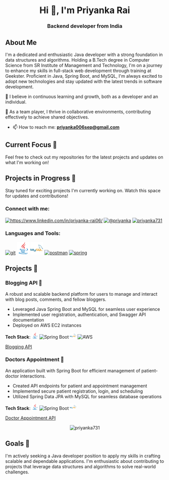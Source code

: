 <h1 align="center">Hi 👋, I'm Priyanka Rai</h1>
<h3 align="center">Backend developer from India</h3>


## About Me

I'm a dedicated and enthusiastic Java developer with a strong foundation in data structures and algorithms. Holding a B.Tech degree in Computer Science from SR Institute of Management and  Technology, I'm on a journey to enhance my skills in full-stack web development through training at Geekster. Proficient in Java, Spring Boot, and MySQL, I'm always excited to adopt new technologies and stay updated with the latest trends in software development.

🌱 I believe in continuous learning and growth, both as a developer and an individual.

🤝 As a team player, I thrive in collaborative environments, contributing effectively to achieve shared objectives.



- 📫 How to reach me: **priyanka006sep@gmail.com**

## Current Focus 🎯


Feel free to check out my repositories for the latest projects and updates on what I'm working on!

## Projects in Progress 🚧

Stay tuned for exciting projects I'm currently working on. Watch this space for updates and contributions!


<h3 align="left">Connect with me:</h3>
<p align="left">
  <a href="https://www.linkedin.com/in/priyanka-rai06/" target="_blank"><img align="center" src="https://raw.githubusercontent.com/rahuldkjain/github-profile-readme-generator/master/src/images/icons/Social/linked-in-alt.svg" alt="https://www.linkedin.com/in/priyanka-rai06/" height="30" width="40" /></a>
  <a href="https://www.hackerrank.com/profile/divya8960rai" target="_blank"><img align="center" src="https://raw.githubusercontent.com/rahuldkjain/github-profile-readme-generator/master/src/images/icons/Social/hackerrank.svg" alt="@priyanka" height="30" width="40" /></a>
  <a href="https://leetcode.com/div009/" target="_blank"><img align="center" src="https://raw.githubusercontent.com/rahuldkjain/github-profile-readme-generator/master/src/images/icons/Social/leet-code.svg" alt="priyanka731" height="30" width="40" /></a>
</p>

<h3 align="left">Languages and Tools:</h3>
<p align="left">
  <a href="https://git-scm.com/" target="_blank" rel="noreferrer"><img src="https://www.vectorlogo.zone/logos/git-scm/git-scm-icon.svg" alt="git" width="40" height="40"/></a>
  <a href="https://www.java.com" target="_blank" rel="noreferrer"><img src="https://raw.githubusercontent.com/devicons/devicon/master/icons/java/java-original.svg" alt="java" width="40" height="40"/></a>
  <a href="https://www.mysql.com/" target="_blank" rel="noreferrer"><img src="https://raw.githubusercontent.com/devicons/devicon/master/icons/mysql/mysql-original-wordmark.svg" alt="mysql" width="40" height="40"/></a>
  <a href="https://postman.com" target="_blank" rel="noreferrer"><img src="https://www.vectorlogo.zone/logos/getpostman/getpostman-icon.svg" alt="postman" width="40" height="40"/></a>
  <a href="https://spring.io/" target="_blank" rel="noreferrer"><img src="https://www.vectorlogo.zone/logos/springio/springio-icon.svg" alt="spring" width="40" height="40"/></a>
</p>

## Projects 🔧

### Blogging API 📝

A robust and scalable backend platform for users to manage and interact with blog posts, comments, and fellow bloggers.

- Leveraged Java Spring Boot and MySQL for seamless user experience
- Implemented user registration, authentication, and Swagger API documentation
- Deployed on AWS EC2 instances

**Tech Stack**: 
<img src="https://raw.githubusercontent.com/devicons/devicon/master/icons/java/java-original.svg" alt="Java" width="20" height="20">
<img src="https://www.vectorlogo.zone/logos/springio/springio-icon.svg" alt="Spring Boot" width="20" height="20">
<img src="https://raw.githubusercontent.com/devicons/devicon/master/icons/mysql/mysql-original-wordmark.svg" alt="MySQL" width="20" height="20">
<img src="https://www.vectorlogo.zone/logos/amazon_aws/amazon_aws-ar21.svg" alt="AWS" width="20" height="20">

[Blogging API](https://github.com/priyanka731/BloggingAPI)

### Doctors Appointment 🏥

An application built with Spring Boot for efficient management of patient-doctor interactions.

- Created API endpoints for patient and appointment management
- Implemented secure patient registration, login, and scheduling
- Utilized Spring Data JPA with MySQL for seamless database operations

**Tech Stack**: 
<img src="https://raw.githubusercontent.com/devicons/devicon/master/icons/java/java-original.svg" alt="Java" width="20" height="20">
<img src="https://www.vectorlogo.zone/logos/springio/springio-icon.svg" alt="Spring Boot" width="20" height="20">
<img src="https://raw.githubusercontent.com/devicons/devicon/master/icons/mysql/mysql-original-wordmark.svg" alt="MySQL" width="20" height="20">

[Doctor Appointment API ](https://github.com/priyanka731/DoctorApp)


<p align="center">
  <img src="https://github-readme-streak-stats.herokuapp.com/?user=priyanka731&" alt="priyanka731" />
</p>

## Goals 🌟

I'm actively seeking a Java developer position to apply my skills in crafting scalable and dependable applications. I'm enthusiastic about contributing to projects that leverage data structures and algorithms to solve real-world challenges.
